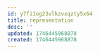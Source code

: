 ```yaml
---
id: y7fi1og23vlkzvxqzty5x64
title: representation
desc: ''
updated: 1746445968878
created: 1746445968878
---
```

